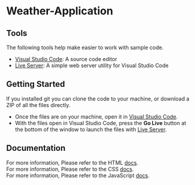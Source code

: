 # Weather-Application

## Tools
The following tools help make easier to work with sample code.
- [Visual Studio Code](https://code.visualstudio.com/): A source code editor
- [Live Server](https://marketplace.visualstudio.com/items?itemName=ritwickdey.LiveServer): A simple web server utility for Visual Studio Code

## Getting Started
If you installed git you can clone the code to your machine, or download a ZIP of all the files directly.
- Once the files are on your machine, open it in [Visual Studio Code](https://code.visualstudio.com/).
- With the files open in Visual Studio Code, press the **Go Live** button at the bottom of the window to launch the files with [Live Server](https://marketplace.visualstudio.com/items?itemName=ritwickdey.LiveServer).

## Documentation
For more information, Please refer to the HTML [docs](https://developer.mozilla.org/en-US/docs/Web/HTML).<br>
For more information, Please refer to the CSS [docs](https://developer.mozilla.org/en-US/docs/Web/CSS).<br>
For more information, Please refer to the JavaScript [docs](https://developer.mozilla.org/en-US/docs/Web/JavaScript).
